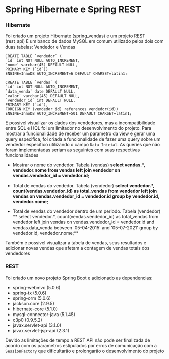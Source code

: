 <h1> Spring Hibernate e Spring REST </h1>

### Hibernate

Foi criado um projeto Hibernate (spring_vendas) e um projeto REST (rest_api)
E um banco de dados MySQL em comum utilizado pelos dois com duas tabelas: Vendedor e Vendas

```
CREATE TABLE `vendedor` (
`id` int NOT NULL AUTO_INCREMENT,
`nome` varchar(45) DEFAULT NULL,
PRIMARY KEY (`id`))
ENGINE=InnoDB AUTO_INCREMENT=6 DEFAULT CHARSET=latin1;
```

```
CREATE TABLE `vendas` (
`id` int NOT NULL AUTO_INCREMENT,
`data_venda` date DEFAULT NULL,
`valor` varchar(45) DEFAULT NULL,
`vendedor_id` int DEFAULT NULL,
PRIMARY KEY (`id`),
FOREIGN KEY (vendedor_id) references vendedor(id))
ENGINE=InnoDB AUTO_INCREMENT=501 DEFAULT CHARSET=latin1;
```

É possível visualizar os dados dos vendedores, mas a incompatibilidade entre SQL e HQL foi um limitador no desenvolvimento do projeto.
Para mostrar a funcionalidade de receber um parametro da view e gerar uma query especifica, foi criada a funcionalidade de fazer uma query
sobre um vendedor especifico utilizando o campo `Data Inicial`. As queries que não foram implementadas seriam as seguintes com suas respectivas funcionalidades

- Mostrar o nome do vendedor. Tabela (vendas) 
**select vendas.*, vendedor.nome from vendas left join vendedor on vendas.vendedor_id = vendedor.id;**

- Total de vendas do vendedor. Tabela (vendedor) 
**select vendedor.*, count(vendas.vendedor_id) as total_vendas from vendedor left join vendas on vendas.vendedor_id = vendedor.id 
group by vendedor.id, vendedor.nome;**

- Total de vendas do vendedor dentro de um periodo. Tabela (vendedor)
** select vendedor.*, count(vendas.vendedor_id) as total_vendas from vendedor
left join vendas on vendas.vendedor_id = vendedor.id and vendas.data_venda between '05-04-2015' and '05-07-2021'
group by vendedor.id, vendedor.nome;**

Também é possível visualizar a tabela de vendas, seus resultados e adicionar novas vendas que afetam a contagem de vendas totais dos vendedores

### REST 

Foi criado um novo projeto Spring Boot e adicionado as dependencias:

- spring-webmvc (5.0.6)
- spring-tx (5.0.6)
- spring-orm (5.0.6)
- jackson.core (2.9.5)
- hibernate-core (5.1.0)
- mysql-connector-java (5.1.45)
- c3p0 (0.9.5.2)
- javax.servlet-api (3.1.0)
- javax.servlet-jsp-api (2.3.1)

Devido as limitações de tempo a REST API não pode ser finalizada de acordo com os parametros
estipulados por erros de comunicação com a `SessionFactory` que dificultarão e prolongarão o desenvolvimento do projeto
